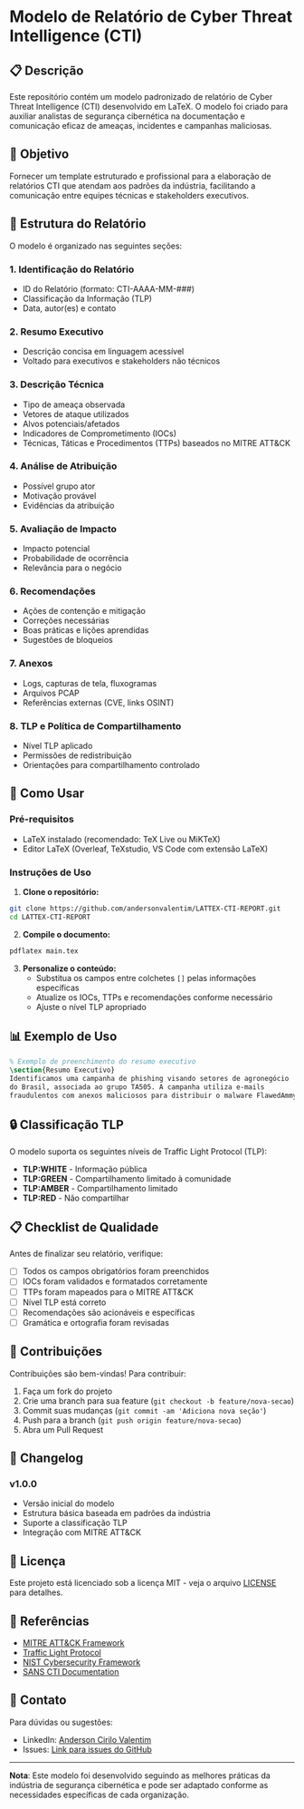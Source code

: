 # Modelo de Relatório de Cyber Threat Intelligence (CTI)

## 📋 Descrição

Este repositório contém um modelo padronizado de relatório de Cyber Threat Intelligence (CTI) desenvolvido em LaTeX. O modelo foi criado para auxiliar analistas de segurança cibernética na documentação e comunicação eficaz de ameaças, incidentes e campanhas maliciosas.

## 🎯 Objetivo

Fornecer um template estruturado e profissional para a elaboração de relatórios CTI que atendam aos padrões da indústria, facilitando a comunicação entre equipes técnicas e stakeholders executivos.

## 📂 Estrutura do Relatório

O modelo é organizado nas seguintes seções:

### 1. **Identificação do Relatório**
- ID do Relatório (formato: CTI-AAAA-MM-###)
- Classificação da Informação (TLP)
- Data, autor(es) e contato

### 2. **Resumo Executivo**
- Descrição concisa em linguagem acessível
- Voltado para executivos e stakeholders não técnicos

### 3. **Descrição Técnica**
- Tipo de ameaça observada
- Vetores de ataque utilizados
- Alvos potenciais/afetados
- Indicadores de Comprometimento (IOCs)
- Técnicas, Táticas e Procedimentos (TTPs) baseados no MITRE ATT&CK

### 4. **Análise de Atribuição**
- Possível grupo ator
- Motivação provável
- Evidências da atribuição

### 5. **Avaliação de Impacto**
- Impacto potencial
- Probabilidade de ocorrência
- Relevância para o negócio

### 6. **Recomendações**
- Ações de contenção e mitigação
- Correções necessárias
- Boas práticas e lições aprendidas
- Sugestões de bloqueios

### 7. **Anexos**
- Logs, capturas de tela, fluxogramas
- Arquivos PCAP
- Referências externas (CVE, links OSINT)

### 8. **TLP e Política de Compartilhamento**
- Nível TLP aplicado
- Permissões de redistribuição
- Orientações para compartilhamento controlado

## 🚀 Como Usar

### Pré-requisitos
- LaTeX instalado (recomendado: TeX Live ou MiKTeX)
- Editor LaTeX (Overleaf, TeXstudio, VS Code com extensão LaTeX)

### Instruções de Uso

1. **Clone o repositório:**
```bash
git clone https://github.com/andersonvalentim/LATTEX-CTI-REPORT.git
cd LATTEX-CTI-REPORT
```

2. **Compile o documento:**
```bash
pdflatex main.tex
```

3. **Personalize o conteúdo:**
   - Substitua os campos entre colchetes `[]` pelas informações específicas
   - Atualize os IOCs, TTPs e recomendações conforme necessário
   - Ajuste o nível TLP apropriado

## 📊 Exemplo de Uso

```latex
% Exemplo de preenchimento do resumo executivo
\section{Resumo Executivo}
Identificamos uma campanha de phishing visando setores de agronegócio 
do Brasil, associada ao grupo TA505. A campanha utiliza e-mails 
fraudulentos com anexos maliciosos para distribuir o malware FlawedAmmyy.
```

## 🔒 Classificação TLP

O modelo suporta os seguintes níveis de Traffic Light Protocol (TLP):

- **TLP:WHITE** - Informação pública
- **TLP:GREEN** - Compartilhamento limitado à comunidade
- **TLP:AMBER** - Compartilhamento limitado
- **TLP:RED** - Não compartilhar

## 📋 Checklist de Qualidade

Antes de finalizar seu relatório, verifique:

- [ ] Todos os campos obrigatórios foram preenchidos
- [ ] IOCs foram validados e formatados corretamente
- [ ] TTPs foram mapeados para o MITRE ATT&CK
- [ ] Nível TLP está correto
- [ ] Recomendações são acionáveis e específicas
- [ ] Gramática e ortografia foram revisadas

## 🤝 Contribuições

Contribuições são bem-vindas! Para contribuir:

1. Faça um fork do projeto
2. Crie uma branch para sua feature (`git checkout -b feature/nova-secao`)
3. Commit suas mudanças (`git commit -am 'Adiciona nova seção'`)
4. Push para a branch (`git push origin feature/nova-secao`)
5. Abra um Pull Request

## 📝 Changelog

### v1.0.0
- Versão inicial do modelo
- Estrutura básica baseada em padrões da indústria
- Suporte a classificação TLP
- Integração com MITRE ATT&CK

## 📄 Licença

Este projeto está licenciado sob a licença MIT - veja o arquivo [LICENSE](LICENSE) para detalhes.

## 🔗 Referências

- [MITRE ATT&CK Framework](https://attack.mitre.org/)
- [Traffic Light Protocol](https://www.first.org/tlp/)
- [NIST Cybersecurity Framework](https://www.nist.gov/cyberframework)
- [SANS CTI Documentation](https://www.sans.org/white-papers/cyber-threat-intelligence/)

## 📧 Contato

Para dúvidas ou sugestões:
- LinkedIn: [Anderson Cirilo Valentim](https://www.linkedin.com/in/anderson-cirilo-valentim-a934aa15b/)
- Issues: [Link para issues do GitHub](https://github.com/andersonvalentim/LATTEX-CTI-REPORT/issues)

---

**Nota**: Este modelo foi desenvolvido seguindo as melhores práticas da indústria de segurança cibernética e pode ser adaptado conforme as necessidades específicas de cada organização.